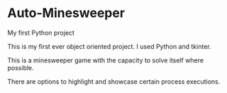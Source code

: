 # Auto-Minesweeper
My first Python project

This is my first ever object oriented project.
I used Python and tkinter.

This is a minesweeper game with the capacity to solve itself where possible.

There are options to highlight and showcase certain process executions.
